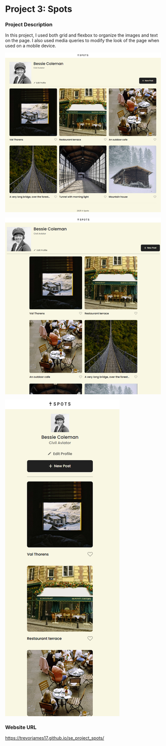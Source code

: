 # Project 3: Spots

### Project Description

In this project, I used both grid and flexbox to organize the images and text on the page. I also used media queries to modify the look of the page when used on a mobile device.

![Full width](images/se_project_spots_README_1.png)

![Reduced width](images/se_project_spots_README_2.png)

![Mobile device](images/se_project_spots_README_3.png)
  
### Website URL

https://trevorjames17.github.io/se_project_spots/
